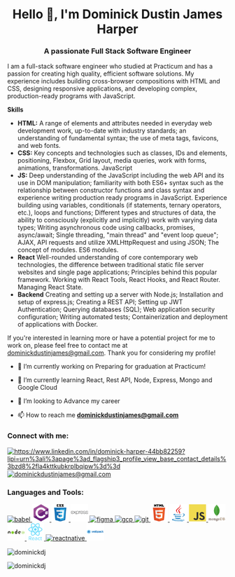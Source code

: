 <h1 align="center">Hello 👋, I'm Dominick Dustin James Harper</h1>
<h3 align="center">A passionate Full Stack Software Engineer</h3>

I am a full-stack software engineer who studied at Practicum and has a passion for creating high quality, efficient software solutions. My experience includes building cross-browser compositions with HTML and CSS, designing responsive applications, and developing complex, production-ready programs with JavaScript.

**Skills**

- **HTML:** A range of elements and attributes needed in everyday web development work, up-to-date with industry standards; an understanding of fundamental syntax; the use of meta tags, favicons, and web fonts.
- **CSS:** Key concepts and technologies such as classes, IDs and elements, positioning, Flexbox, Grid layout, media queries, work with forms, animations, transformations.
JavaScript
- **JS:** Deep understanding of the JavaScript including the web API and its use in DOM manipulation; familiarity with both ES6+ syntax such as the relationship between constructor functions and class syntax and experience writing production ready programs in JavaScript.
Experience building using variables, conditionals (if statements, ternary operators, etc.), loops and functions;
Different types and structures of data, the ability to consciously (explicitly and implicitly) work with varying data types;
Writing asynchronous code using callbacks, promises, async/await;
Single threading, "main thread" and "event loop queue";
AJAX, API requests and utilize XMLHttpRequest and using JSON;
The concept of modules. ES6 modules.
- **React**
Well-rounded understanding of core contemporary web technologies, the difference between traditional static file server websites and single page applications;
Principles behind this popular framework. Working with React Tools, React Hooks, and React Router. Managing React State.
- **Backend**
Creating and setting up a server with Node.js;
Installation and setup of express.js;
Creating a REST API;
Setting up JWT Authentication;
Querying databases (SQL);
Web application security configuration;
Writing automated tests;
Containerization and deployment of applications with Docker.

If you're interested in learning more or have a potential project for me to work on, please feel free to contact me at dominickdustinjames@gmail.com. Thank you for considering my profile!


- 🔭 I’m currently working on Preparing for graduation at Practicum!
- 🌱 I’m currently learning React, Rest API, Node, Express, Mongo and Google Cloud
- 👯 I’m looking to Advance my career

- 📫 How to reach me **dominickdustinjames@gmail.com**

<h3 align="left">Connect with me:</h3>
<p align="left">
<a href="https://linkedin.com/in/https://www.linkedin.com/in/dominick-harper-44bb82259?lipi=urn%3ali%3apage%3ad_flagship3_profile_view_base_contact_details%3bzd8%2fla4kttkubkrplbqipw%3d%3d" target="blank"><img align="center" src="https://raw.githubusercontent.com/rahuldkjain/github-profile-readme-generator/master/src/images/icons/Social/linked-in-alt.svg" alt="https://www.linkedin.com/in/dominick-harper-44bb82259?lipi=urn%3ali%3apage%3ad_flagship3_profile_view_base_contact_details%3bzd8%2fla4kttkubkrplbqipw%3d%3d" height="30" width="40" /></a>
<a href="https://fb.com/dominickdustinjames@gmail.com" target="blank"><img align="center" src="https://raw.githubusercontent.com/rahuldkjain/github-profile-readme-generator/master/src/images/icons/Social/facebook.svg" alt="dominickdustinjames@gmail.com" height="30" width="40" /></a>
</p>

<h3 align="left">Languages and Tools:</h3>
<p align="left"> <a href="https://babeljs.io/" target="_blank" rel="noreferrer"> <img src="https://www.vectorlogo.zone/logos/babeljs/babeljs-icon.svg" alt="babel" width="40" height="40"/> </a> <a href="https://www.w3schools.com/cs/" target="_blank" rel="noreferrer"> <img src="https://raw.githubusercontent.com/devicons/devicon/master/icons/csharp/csharp-original.svg" alt="csharp" width="40" height="40"/> </a> <a href="https://www.w3schools.com/css/" target="_blank" rel="noreferrer"> <img src="https://raw.githubusercontent.com/devicons/devicon/master/icons/css3/css3-original-wordmark.svg" alt="css3" width="40" height="40"/> </a> <a href="https://expressjs.com" target="_blank" rel="noreferrer"> <img src="https://raw.githubusercontent.com/devicons/devicon/master/icons/express/express-original-wordmark.svg" alt="express" width="40" height="40"/> </a> <a href="https://www.figma.com/" target="_blank" rel="noreferrer"> <img src="https://www.vectorlogo.zone/logos/figma/figma-icon.svg" alt="figma" width="40" height="40"/> </a> <a href="https://cloud.google.com" target="_blank" rel="noreferrer"> <img src="https://www.vectorlogo.zone/logos/google_cloud/google_cloud-icon.svg" alt="gcp" width="40" height="40"/> </a> <a href="https://git-scm.com/" target="_blank" rel="noreferrer"> <img src="https://www.vectorlogo.zone/logos/git-scm/git-scm-icon.svg" alt="git" width="40" height="40"/> </a> <a href="https://www.w3.org/html/" target="_blank" rel="noreferrer"> <img src="https://raw.githubusercontent.com/devicons/devicon/master/icons/html5/html5-original-wordmark.svg" alt="html5" width="40" height="40"/> </a> <a href="https://www.java.com" target="_blank" rel="noreferrer"> <img src="https://raw.githubusercontent.com/devicons/devicon/master/icons/java/java-original.svg" alt="java" width="40" height="40"/> </a> <a href="https://developer.mozilla.org/en-US/docs/Web/JavaScript" target="_blank" rel="noreferrer"> <img src="https://raw.githubusercontent.com/devicons/devicon/master/icons/javascript/javascript-original.svg" alt="javascript" width="40" height="40"/> </a> <a href="https://www.mongodb.com/" target="_blank" rel="noreferrer"> <img src="https://raw.githubusercontent.com/devicons/devicon/master/icons/mongodb/mongodb-original-wordmark.svg" alt="mongodb" width="40" height="40"/> </a> <a href="https://nodejs.org" target="_blank" rel="noreferrer"> <img src="https://raw.githubusercontent.com/devicons/devicon/master/icons/nodejs/nodejs-original-wordmark.svg" alt="nodejs" width="40" height="40"/> </a> <a href="https://reactjs.org/" target="_blank" rel="noreferrer"> <img src="https://raw.githubusercontent.com/devicons/devicon/master/icons/react/react-original-wordmark.svg" alt="react" width="40" height="40"/> </a> <a href="https://reactnative.dev/" target="_blank" rel="noreferrer"> <img src="https://reactnative.dev/img/header_logo.svg" alt="reactnative" width="40" height="40"/> </a> <a href="https://webpack.js.org" target="_blank" rel="noreferrer"> <img src="https://raw.githubusercontent.com/devicons/devicon/d00d0969292a6569d45b06d3f350f463a0107b0d/icons/webpack/webpack-original-wordmark.svg" alt="webpack" width="40" height="40"/> </a> </p>

<p><img align="center" src="https://github-readme-stats.vercel.app/api/top-langs?username=dominickdj&show_icons=true&locale=en&layout=compact" alt="dominickdj" /></p>

<p align="left"> <img src="https://komarev.com/ghpvc/?username=dominickdj&label=Profile%20views&color=0e75b6&style=flat" alt="dominickdj" /> </p>
